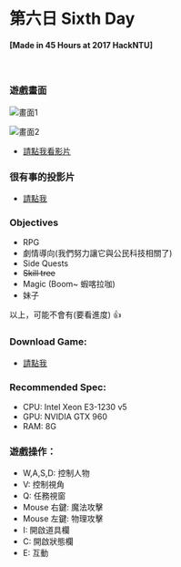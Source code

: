 # 第六日 Sixth Day

#### [Made in 45 Hours at 2017 HackNTU]

<br />

### 遊戲畫面

![畫面1](https://github.com/yanagiragi/2017NTUHackton_SixthDay/blob/master/1.png?raw=true)

![畫面2](https://github.com/yanagiragi/2017NTUHackton_SixthDay/blob/master/2.png?raw=true)

* [請點我看影片](https://youtu.be/Zb2hMSDhcXY)

### 很有事的投影片

* [請點我](https://github.com/yanagiragi/2017NTUHackton_SixthDay/blob/master/SixthDay.pdf)

### Objectives

* RPG
* 劇情導向(我們努力讓它與公民科技相關了)
* Side Quests
* <del>Skill tree</del>
* Magic (Boom~ 蝦喀拉咖)
* 妹子

以上，可能不會有(要看進度) :+1: 

### Download Game: 

* [請點我](https://goo.gl/2pJyA2)

### Recommended Spec:
* CPU: Intel Xeon E3-1230 v5 
* GPU: NVIDIA GTX 960
* RAM: 8G

### 遊戲操作：
* W,A,S,D: 控制人物
* V: 控制視角
* Q: 任務視窗
* Mouse 右鍵: 魔法攻擊
* Mouse 左鍵: 物理攻擊
* I: 開啟道具欄
* C: 開啟狀態欄
* E: 互動

